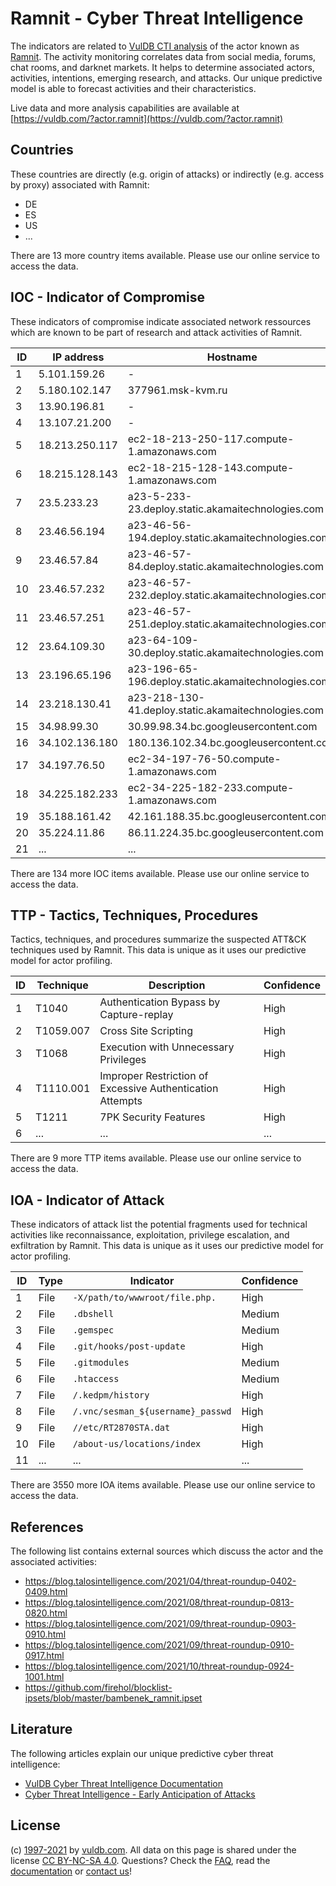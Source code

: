 # Ramnit - Cyber Threat Intelligence

The indicators are related to [VulDB CTI analysis](https://vuldb.com/?doc.cti) of the actor known as [Ramnit](https://vuldb.com/?actor.ramnit). The activity monitoring correlates data from social media, forums, chat rooms, and darknet markets. It helps to determine associated actors, activities, intentions, emerging research, and attacks. Our unique predictive model is able to forecast activities and their characteristics.

Live data and more analysis capabilities are available at [https://vuldb.com/?actor.ramnit](https://vuldb.com/?actor.ramnit)

## Countries

These countries are directly (e.g. origin of attacks) or indirectly (e.g. access by proxy) associated with Ramnit:

* DE
* ES
* US
* ...

There are 13 more country items available. Please use our online service to access the data.

## IOC - Indicator of Compromise

These indicators of compromise indicate associated network ressources which are known to be part of research and attack activities of Ramnit.

ID | IP address | Hostname | Confidence
-- | ---------- | -------- | ----------
1 | 5.101.159.26 | - | High
2 | 5.180.102.147 | 377961.msk-kvm.ru | High
3 | 13.90.196.81 | - | High
4 | 13.107.21.200 | - | High
5 | 18.213.250.117 | ec2-18-213-250-117.compute-1.amazonaws.com | Medium
6 | 18.215.128.143 | ec2-18-215-128-143.compute-1.amazonaws.com | Medium
7 | 23.5.233.23 | a23-5-233-23.deploy.static.akamaitechnologies.com | High
8 | 23.46.56.194 | a23-46-56-194.deploy.static.akamaitechnologies.com | High
9 | 23.46.57.84 | a23-46-57-84.deploy.static.akamaitechnologies.com | High
10 | 23.46.57.232 | a23-46-57-232.deploy.static.akamaitechnologies.com | High
11 | 23.46.57.251 | a23-46-57-251.deploy.static.akamaitechnologies.com | High
12 | 23.64.109.30 | a23-64-109-30.deploy.static.akamaitechnologies.com | High
13 | 23.196.65.196 | a23-196-65-196.deploy.static.akamaitechnologies.com | High
14 | 23.218.130.41 | a23-218-130-41.deploy.static.akamaitechnologies.com | High
15 | 34.98.99.30 | 30.99.98.34.bc.googleusercontent.com | Medium
16 | 34.102.136.180 | 180.136.102.34.bc.googleusercontent.com | Medium
17 | 34.197.76.50 | ec2-34-197-76-50.compute-1.amazonaws.com | Medium
18 | 34.225.182.233 | ec2-34-225-182-233.compute-1.amazonaws.com | Medium
19 | 35.188.161.42 | 42.161.188.35.bc.googleusercontent.com | Medium
20 | 35.224.11.86 | 86.11.224.35.bc.googleusercontent.com | Medium
21 | ... | ... | ...

There are 134 more IOC items available. Please use our online service to access the data.

## TTP - Tactics, Techniques, Procedures

Tactics, techniques, and procedures summarize the suspected ATT&CK techniques used by Ramnit. This data is unique as it uses our predictive model for actor profiling.

ID | Technique | Description | Confidence
-- | --------- | ----------- | ----------
1 | T1040 | Authentication Bypass by Capture-replay | High
2 | T1059.007 | Cross Site Scripting | High
3 | T1068 | Execution with Unnecessary Privileges | High
4 | T1110.001 | Improper Restriction of Excessive Authentication Attempts | High
5 | T1211 | 7PK Security Features | High
6 | ... | ... | ...

There are 9 more TTP items available. Please use our online service to access the data.

## IOA - Indicator of Attack

These indicators of attack list the potential fragments used for technical activities like reconnaissance, exploitation, privilege escalation, and exfiltration by Ramnit. This data is unique as it uses our predictive model for actor profiling.

ID | Type | Indicator | Confidence
-- | ---- | --------- | ----------
1 | File | `-X/path/to/wwwroot/file.php.` | High
2 | File | `.dbshell` | Medium
3 | File | `.gemspec` | Medium
4 | File | `.git/hooks/post-update` | High
5 | File | `.gitmodules` | Medium
6 | File | `.htaccess` | Medium
7 | File | `/.kedpm/history` | High
8 | File | `/.vnc/sesman_${username}_passwd` | High
9 | File | `//etc/RT2870STA.dat` | High
10 | File | `/about-us/locations/index` | High
11 | ... | ... | ...

There are 3550 more IOA items available. Please use our online service to access the data.

## References

The following list contains external sources which discuss the actor and the associated activities:

* https://blog.talosintelligence.com/2021/04/threat-roundup-0402-0409.html
* https://blog.talosintelligence.com/2021/08/threat-roundup-0813-0820.html
* https://blog.talosintelligence.com/2021/09/threat-roundup-0903-0910.html
* https://blog.talosintelligence.com/2021/09/threat-roundup-0910-0917.html
* https://blog.talosintelligence.com/2021/10/threat-roundup-0924-1001.html
* https://github.com/firehol/blocklist-ipsets/blob/master/bambenek_ramnit.ipset

## Literature

The following articles explain our unique predictive cyber threat intelligence:

* [VulDB Cyber Threat Intelligence Documentation](https://vuldb.com/?doc.cti)
* [Cyber Threat Intelligence - Early Anticipation of Attacks](https://www.scip.ch/en/?labs.20201022)

## License

(c) [1997-2021](https://vuldb.com/?doc.changelog) by [vuldb.com](https://vuldb.com/?doc.about). All data on this page is shared under the license [CC BY-NC-SA 4.0](https://creativecommons.org/licenses/by-nc-sa/4.0/). Questions? Check the [FAQ](https://vuldb.com/?doc.faq), read the [documentation](https://vuldb.com/?doc) or [contact us](https://vuldb.com/?contact)!

